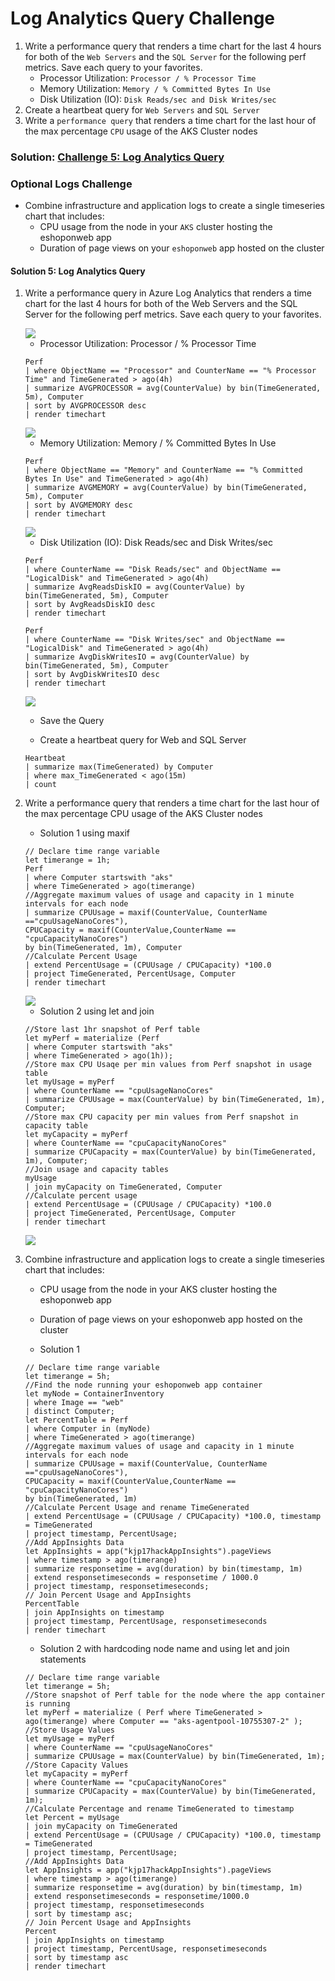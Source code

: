 # Log Analytics Query Challenge

1. Write a performance query that renders a time chart for the last 4 hours for both of the `Web Servers` and the `SQL Server` for the following perf metrics. Save each query to your favorites.
   * Processor Utilization: `Processor / % Processor Time`
   * Memory Utilization: `Memory / % Committed Bytes In Use`
   * Disk Utilization (IO): `Disk Reads/sec and Disk Writes/sec`
3. Create a heartbeat query for `Web Servers` and `SQL Server`
4. Write a `performance query` that renders a time chart for the last hour of the max percentage `CPU` usage of the AKS Cluster nodes

### Solution: [Challenge 5: Log Analytics Query](#solution-5-log-analytics-query)


### Optional Logs Challenge

* Combine infrastructure and application logs to create a single timeseries chart that includes: 
   * CPU usage from the node in your `AKS` cluster hosting the eshoponweb app
   * Duration of page views on your `eshoponweb` app hosted on the cluster

#### Solution 5: Log Analytics Query

1. Write a performance query in Azure Log Analytics that renders a time chart for the last 4 hours for both of the Web Servers and the SQL Server for the following perf metrics. Save each query to your favorites.

    <img src="images/logs9.jpg"/>


    * Processor Utilization: Processor / % Processor Time


    ```
    Perf
    | where ObjectName == "Processor" and CounterName == "% Processor Time" and TimeGenerated > ago(4h)
    | summarize AVGPROCESSOR = avg(CounterValue) by bin(TimeGenerated, 5m), Computer
    | sort by AVGPROCESSOR desc
    | render timechart
    ```
    
    <img src="images/logs.jpg"/>


    * Memory Utilization: Memory / % Committed Bytes In Use


    ```
    Perf
    | where ObjectName == "Memory" and CounterName == "% Committed Bytes In Use" and TimeGenerated > ago(4h)
    | summarize AVGMEMORY = avg(CounterValue) by bin(TimeGenerated, 5m), Computer
    | sort by AVGMEMORY desc
    | render timechart
    ```
    
    <img src="images/logs1.jpg"/>


    * Disk Utilization (IO): Disk Reads/sec and Disk Writes/sec

 
    ```
    Perf
    | where CounterName == "Disk Reads/sec" and ObjectName == "LogicalDisk" and TimeGenerated > ago(4h)
    | summarize AvgReadsDiskIO = avg(CounterValue) by bin(TimeGenerated, 5m), Computer
    | sort by AvgReadsDiskIO desc
    | render timechart
    ```

    ```
    Perf 
    | where CounterName == "Disk Writes/sec" and ObjectName == "LogicalDisk" and TimeGenerated > ago(4h)
    | summarize AvgDiskWritesIO = avg(CounterValue) by bin(TimeGenerated, 5m), Computer
    | sort by AvgDiskWritesIO desc
    | render timechart
    ```
    
    <img src="images/logs5.jpg"/>

    * Save the Query

    * Create a heartbeat query for Web and SQL Server


    ```
    Heartbeat
    | summarize max(TimeGenerated) by Computer
    | where max_TimeGenerated < ago(15m)
    | count
    ```

2. Write a performance query that renders a time chart for the last hour of the max percentage CPU usage of the AKS Cluster nodes

    * Solution 1 using maxif

    ```
    // Declare time range variable
    let timerange = 1h;
    Perf
    | where Computer startswith "aks"
    | where TimeGenerated > ago(timerange)
    //Aggregate maximum values of usage and capacity in 1 minute intervals for each node
    | summarize CPUUsage = maxif(CounterValue, CounterName =="cpuUsageNanoCores"),
    CPUCapacity = maxif(CounterValue,CounterName == "cpuCapacityNanoCores")
    by bin(TimeGenerated, 1m), Computer
    //Calculate Percent Usage
    | extend PercentUsage = (CPUUsage / CPUCapacity) *100.0
    | project TimeGenerated, PercentUsage, Computer
    | render timechart
    ```
    
    <img src="images/logs6.jpg"/>
    

    * Solution 2 using let and join

    ```
    //Store last 1hr snapshot of Perf table
    let myPerf = materialize (Perf
    | where Computer startswith "aks"
    | where TimeGenerated > ago(1h));
    //Store max CPU Usaqe per min values from Perf snapshot in usage table
    let myUsage = myPerf
    | where CounterName == "cpuUsageNanoCores"
    | summarize CPUUsage = max(CounterValue) by bin(TimeGenerated, 1m), Computer;
    //Store max CPU capacity per min values from Perf snapshot in capacity table
    let myCapacity = myPerf
    | where CounterName == "cpuCapacityNanoCores"
    | summarize CPUCapacity = max(CounterValue) by bin(TimeGenerated, 1m), Computer;
    //Join usage and capacity tables
    myUsage
    | join myCapacity on TimeGenerated, Computer
    //Calculate percent usage
    | extend PercentUsage = (CPUUsage / CPUCapacity) *100.0
    | project TimeGenerated, PercentUsage, Computer
    | render timechart
    ```
    
    <img src="images/logs7.jpg"/>
    

3. Combine infrastructure and application logs to create a single timeseries chart that includes:

    * CPU usage from the node in your AKS cluster hosting the eshoponweb app

    * Duration of page views on your eshoponweb app hosted on the cluster

    * Solution 1

    ```
    // Declare time range variable
    let timerange = 5h;
    //Find the node running your eshoponweb app container
    let myNode = ContainerInventory
    | where Image == "web"
    | distinct Computer;
    let PercentTable = Perf
    | where Computer in (myNode)
    | where TimeGenerated > ago(timerange)
    //Aggregate maximum values of usage and capacity in 1 minute intervals for each node
    | summarize CPUUsage = maxif(CounterValue, CounterName =="cpuUsageNanoCores"),
    CPUCapacity = maxif(CounterValue,CounterName == "cpuCapacityNanoCores")
    by bin(TimeGenerated, 1m)
    //Calculate Percent Usage and rename TimeGenerated
    | extend PercentUsage = (CPUUsage / CPUCapacity) *100.0, timestamp = TimeGenerated
    | project timestamp, PercentUsage;
    //Add AppInsights Data
    let AppInsights = app("kjp17hackAppInsights").pageViews
    | where timestamp > ago(timerange)
    | summarize responsetime = avg(duration) by bin(timestamp, 1m)
    | extend responsetimeseconds = responsetime / 1000.0
    | project timestamp, responsetimeseconds;
    // Join Percent Usage and AppInsights
    PercentTable
    | join AppInsights on timestamp
    | project timestamp, PercentUsage, responsetimeseconds
    | render timechart
    ```

    * Solution 2 with hardcoding node name and using let and join statements

    ```
    // Declare time range variable
    let timerange = 5h;
    //Store snapshot of Perf table for the node where the app container is running
    let myPerf = materialize ( Perf where TimeGenerated > ago(timerange) where Computer == "aks-agentpool-10755307-2" );
    //Store Usage Values
    let myUsage = myPerf
    | where CounterName == "cpuUsageNanoCores"
    | summarize CPUUsage = max(CounterValue) by bin(TimeGenerated, 1m);
    //Store Capacity Values
    let myCapacity = myPerf
    | where CounterName == "cpuCapacityNanoCores"
    | summarize CPUCapacity = max(CounterValue) by bin(TimeGenerated, 1m);
    //Calculate Percentage and rename TimeGenerated to timestamp
    let Percent = myUsage
    | join myCapacity on TimeGenerated
    | extend PercentUsage = (CPUUsage / CPUCapacity) *100.0, timestamp = TimeGenerated
    | project timestamp, PercentUsage;
    //Add AppInsights Data
    let AppInsights = app("kjp17hackAppInsights").pageViews
    | where timestamp > ago(timerange)
    | summarize responsetime = avg(duration) by bin(timestamp, 1m)
    | extend responsetimeseconds = responsetime/1000.0
    | project timestamp, responsetimeseconds
    | sort by timestamp asc;
    // Join Percent Usage and AppInsights
    Percent
    | join AppInsights on timestamp
    | project timestamp, PercentUsage, responsetimeseconds
    | sort by timestamp asc
    | render timechart
    ```
